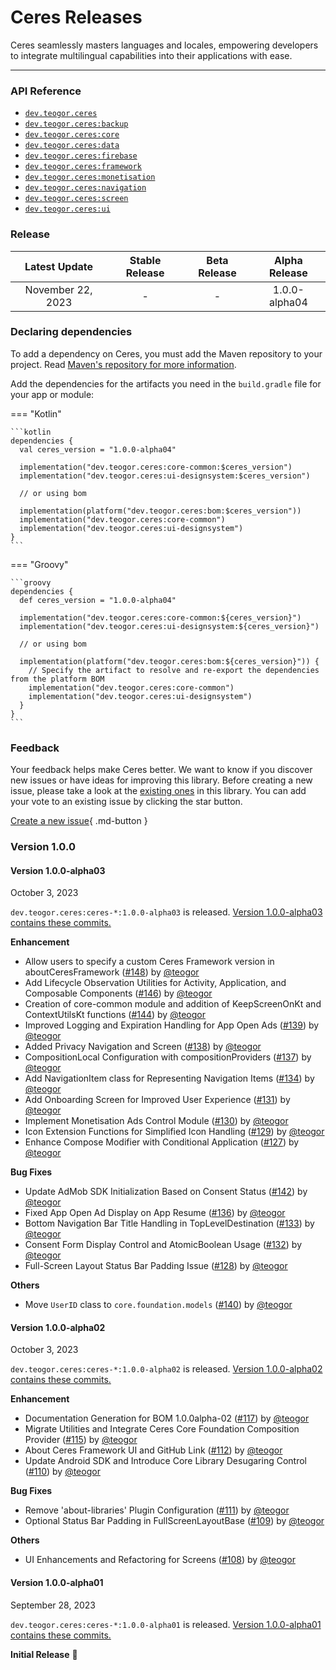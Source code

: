 [//]: # (This file was automatically generated - do not edit)

# Ceres Releases

Ceres seamlessly masters languages and locales, empowering developers to integrate multilingual
capabilities into their applications with ease.

---

### API Reference

* [`dev.teogor.ceres`](../reference)
* [`dev.teogor.ceres:backup`](../reference/backup)
* [`dev.teogor.ceres:core`](../reference/core)
* [`dev.teogor.ceres:data`](../reference/data)
* [`dev.teogor.ceres:firebase`](../reference/firebase)
* [`dev.teogor.ceres:framework`](../reference/framework)
* [`dev.teogor.ceres:monetisation`](../reference/monetisation)
* [`dev.teogor.ceres:navigation`](../reference/navigation)
* [`dev.teogor.ceres:screen`](../reference/screen)
* [`dev.teogor.ceres:ui`](../reference/ui)

### Release

|   Latest Update   | Stable Release | Beta Release | Alpha Release |
|:-----------------:|:--------------:|:------------:|:-------------:|
| November 22, 2023 |       -        |      -       | 1.0.0-alpha04 |

### Declaring dependencies

To add a dependency on Ceres, you must add the Maven repository to your project.
Read [Maven's repository for more information](https://repo.maven.apache.org/maven2/).

Add the dependencies for the artifacts you need in the `build.gradle` file for your app or module:

=== "Kotlin"

    ```kotlin
    dependencies {
      val ceres_version = "1.0.0-alpha04"

      implementation("dev.teogor.ceres:core-common:$ceres_version")
      implementation("dev.teogor.ceres:ui-designsystem:$ceres_version")

      // or using bom

      implementation(platform("dev.teogor.ceres:bom:$ceres_version"))
      implementation("dev.teogor.ceres:core-common")
      implementation("dev.teogor.ceres:ui-designsystem")
    }
    ```

=== "Groovy"

    ```groovy
    dependencies {
      def ceres_version = "1.0.0-alpha04"

      implementation("dev.teogor.ceres:core-common:${ceres_version}")
      implementation("dev.teogor.ceres:ui-designsystem:${ceres_version}")

      // or using bom

      implementation(platform("dev.teogor.ceres:bom:${ceres_version}")) {
        // Specify the artifact to resolve and re-export the dependencies from the platform BOM
        implementation("dev.teogor.ceres:core-common")
        implementation("dev.teogor.ceres:ui-designsystem")
      }
    }
    ```

### Feedback

Your feedback helps make Ceres better. We want to know if you discover new issues or have ideas
for improving this library. Before creating a new issue, please take a look at
the [existing ones](https://github.com/teogor/ceres) in this library. You can add your vote to an
existing issue by clicking the star button.

[Create a new issue](https://github.com/teogor/ceres/issues/new){ .md-button }

### Version 1.0.0

#### Version 1.0.0-alpha03

October 3, 2023

`dev.teogor.ceres:ceres-*:1.0.0-alpha03` is
released. [Version 1.0.0-alpha03 contains these commits.](https://github.com/teogor/ceres/compare/1.0.0-alpha02...1.0.0-alpha03)

**Enhancement**

* Allow users to specify a custom Ceres Framework version in aboutCeresFramework ([#148](https://github.com/teogor/ceres/pull/148)) by [@teogor](https://github.com/teogor)
* Add Lifecycle Observation Utilities for Activity, Application, and Composable Components ([#146](https://github.com/teogor/ceres/pull/146)) by [@teogor](https://github.com/teogor)
* Creation of core-common module and addition of KeepScreenOnKt and ContextUtilsKt functions ([#144](https://github.com/teogor/ceres/pull/144)) by [@teogor](https://github.com/teogor)
* Improved Logging and Expiration Handling for App Open Ads ([#139](https://github.com/teogor/ceres/pull/139)) by [@teogor](https://github.com/teogor)
* Added Privacy Navigation and Screen ([#138](https://github.com/teogor/ceres/pull/138)) by [@teogor](https://github.com/teogor)
* CompositionLocal Configuration with compositionProviders ([#137](https://github.com/teogor/ceres/pull/137)) by [@teogor](https://github.com/teogor)
* Add NavigationItem class for Representing Navigation Items ([#134](https://github.com/teogor/ceres/pull/134)) by [@teogor](https://github.com/teogor)
* Add Onboarding Screen for Improved User Experience ([#131](https://github.com/teogor/ceres/pull/131)) by [@teogor](https://github.com/teogor)
* Implement Monetisation Ads Control Module ([#130](https://github.com/teogor/ceres/pull/130)) by [@teogor](https://github.com/teogor)
* Icon Extension Functions for Simplified Icon Handling ([#129](https://github.com/teogor/ceres/pull/129)) by [@teogor](https://github.com/teogor)
* Enhance Compose Modifier with Conditional Application ([#127](https://github.com/teogor/ceres/pull/127)) by [@teogor](https://github.com/teogor)

**Bug Fixes**

* Update AdMob SDK Initialization Based on Consent Status ([#142](https://github.com/teogor/ceres/pull/142)) by [@teogor](https://github.com/teogor)
* Fixed App Open Ad Display on App Resume ([#136](https://github.com/teogor/ceres/pull/136)) by [@teogor](https://github.com/teogor)
* Bottom Navigation Bar Title Handling in TopLevelDestination ([#133](https://github.com/teogor/ceres/pull/133)) by [@teogor](https://github.com/teogor)
* Consent Form Display Control and AtomicBoolean Usage ([#132](https://github.com/teogor/ceres/pull/132)) by [@teogor](https://github.com/teogor)
* Full-Screen Layout Status Bar Padding Issue ([#128](https://github.com/teogor/ceres/pull/128)) by [@teogor](https://github.com/teogor)

**Others**

* Move `UserID` class to `core.foundation.models` ([#140](https://github.com/teogor/ceres/pull/140)) by [@teogor](https://github.com/teogor)

#### Version 1.0.0-alpha02

October 3, 2023

`dev.teogor.ceres:ceres-*:1.0.0-alpha02` is
released. [Version 1.0.0-alpha02 contains these commits.](https://github.com/teogor/ceres/compare/1.0.0-alpha01...1.0.0-alpha02)

**Enhancement**

* Documentation Generation for BOM 1.0.0alpha-02 ([#117](https://github.com/teogor/ceres/pull/117)) by [@teogor](https://github.com/teogor)
* Migrate Utilities and Integrate Ceres Core Foundation Composition Provider ([#115](https://github.com/teogor/ceres/pull/115)) by [@teogor](https://github.com/teogor)
* About Ceres Framework UI and GitHub Link ([#112](https://github.com/teogor/ceres/pull/112)) by [@teogor](https://github.com/teogor)
* Update Android SDK and Introduce Core Library Desugaring Control ([#110](https://github.com/teogor/ceres/pull/110)) by [@teogor](https://github.com/teogor)

**Bug Fixes**

* Remove 'about-libraries' Plugin Configuration ([#111](https://github.com/teogor/ceres/pull/111)) by [@teogor](https://github.com/teogor)
* Optional Status Bar Padding in FullScreenLayoutBase ([#109](https://github.com/teogor/ceres/pull/109)) by [@teogor](https://github.com/teogor)

**Others**

* UI Enhancements and Refactoring for Screens ([#108](https://github.com/teogor/ceres/pull/108)) by [@teogor](https://github.com/teogor)

#### Version 1.0.0-alpha01

September 28, 2023

`dev.teogor.ceres:ceres-*:1.0.0-alpha01` is
released. [Version 1.0.0-alpha01 contains these commits.](https://github.com/teogor/ceres/compare/6179ac776758e1905c36093a803fec7af99176b7...1.0.0-alpha01)

**Initial Release** 🎊
